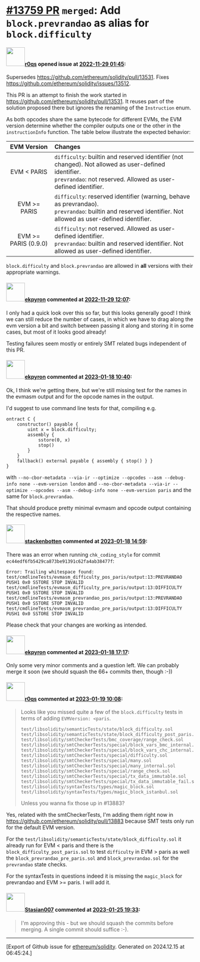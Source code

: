 # [\#13759 PR](https://github.com/ethereum/solidity/pull/13759) `merged`: Add `block.prevrandao` as alias for `block.difficulty`

#### <img src="https://avatars.githubusercontent.com/u/457348?u=e02c93e6d98c1154952140a8d5af50d9d5ca59c9&v=4" width="50">[r0qs](https://github.com/r0qs) opened issue at [2022-11-29 01:45](https://github.com/ethereum/solidity/pull/13759):

Supersedes https://github.com/ethereum/solidity/pull/13531. Fixes https://github.com/ethereum/solidity/issues/13512.

This PR is an attempt to finish the work started in https://github.com/ethereum/solidity/pull/13531. It reuses part of the solution proposed there but ignores the renaming of the `Instruction` enum.

As both opcodes share the same bytecode for different EVMs, the EVM version determine whether the compiler outputs one or the other in the `instructionInfo` function. The table below illustrate the expected behavior:


| EVM Version  | Changes                                                             |
| :------------: | :---------------------------------------------------------------- |
| EVM < PARIS  | `difficulty`: builtin and reserved identifier (not changed). Not allowed as user-defined identifier.<br>`prevrandao`: not reserved. Allowed as user-defined identifier. |
| EVM >= PARIS | `difficulty`: reserved identifier (warning, behave as prevrandao).<br>`prevrandao`: builtin and reserved identifier. Not allowed as user-defined identifier. |
| EVM >= PARIS (0.9.0) | `difficulty`: not reserved. Allowed as user-defined identifier.<br>`prevrandao`: builtin and reserved identifier. Not allowed as user-defined identifier.|

`block.difficulty` and `block.prevrandao` are allowed in **all** versions with their appropriate warnings.


#### <img src="https://avatars.githubusercontent.com/u/1347491?v=4" width="50">[ekpyron](https://github.com/ekpyron) commented at [2022-11-29 12:07](https://github.com/ethereum/solidity/pull/13759#issuecomment-1330528589):

I only had a quick look over this so far, but this looks generally good! I think we can still reduce the number of cases, in which we have to drag along the evm version a bit and switch between passing it along and storing it in some cases, but most of it looks good already!

Testing failures seem mostly or entirely SMT related bugs independent of this PR.

#### <img src="https://avatars.githubusercontent.com/u/1347491?v=4" width="50">[ekpyron](https://github.com/ekpyron) commented at [2023-01-18 10:40](https://github.com/ethereum/solidity/pull/13759#issuecomment-1386841154):

Ok, I think we're getting there, but we're still missing test for the names in the evmasm output and for the opcode names in the output.

I'd suggest to use command line tests for that, compiling e.g.
```
ontract C {
    constructor() payable {
        uint x = block.difficulty;
        assembly {
            sstore(0, x)
            stop()
        }
    }
    fallback() external payable { assembly { stop() } }
}
```
with
``--no-cbor-metadata --via-ir --optimize --opcodes --asm --debug-info none --evm-version london``
and
``--no-cbor-metadata --via-ir --optimize --opcodes --asm --debug-info none --evm-version paris``
and the same for ``block.prevrandao``.

That should produce pretty minimal evmasm and opcode output containing the respective names.

#### <img src="https://avatars.githubusercontent.com/u/44874361?v=4" width="50">[stackenbotten](https://github.com/stackenbotten) commented at [2023-01-18 14:59](https://github.com/ethereum/solidity/pull/13759#issuecomment-1387209501):

There was an error when running `chk_coding_style` for commit `ec44edf6fb5429ca873be91391c62fa4ab38477f`:
```
Error: Trailing whitespace found:
test/cmdlineTests/evmasm_difficulty_pos_paris/output:13:PREVRANDAO PUSH1 0x0 SSTORE STOP INVALID 
test/cmdlineTests/evmasm_difficulty_pre_paris/output:13:DIFFICULTY PUSH1 0x0 SSTORE STOP INVALID 
test/cmdlineTests/evmasm_prevrandao_pos_paris/output:13:PREVRANDAO PUSH1 0x0 SSTORE STOP INVALID 
test/cmdlineTests/evmasm_prevrandao_pre_paris/output:13:DIFFICULTY PUSH1 0x0 SSTORE STOP INVALID 

```
Please check that your changes are working as intended.

#### <img src="https://avatars.githubusercontent.com/u/1347491?v=4" width="50">[ekpyron](https://github.com/ekpyron) commented at [2023-01-18 17:17](https://github.com/ethereum/solidity/pull/13759#issuecomment-1387438541):

Only some very minor comments and a question left. We can probably merge it soon (we should squash the 66+ commits then, though :-))

#### <img src="https://avatars.githubusercontent.com/u/457348?u=e02c93e6d98c1154952140a8d5af50d9d5ca59c9&v=4" width="50">[r0qs](https://github.com/r0qs) commented at [2023-01-19 10:08](https://github.com/ethereum/solidity/pull/13759#issuecomment-1396725704):

> Looks like you missed quite a few of the `block.difficulty` tests in terms of adding `EVMVersion: <paris`.
> 
> ```
> test/libsolidity/semanticTests/state/block_difficulty.sol
> test/libsolidity/semanticTests/state/block_difficulty_post_paris.sol
> test/libsolidity/smtCheckerTests/bmc_coverage/range_check.sol
> test/libsolidity/smtCheckerTests/special/block_vars_bmc_internal.sol
> test/libsolidity/smtCheckerTests/special/block_vars_chc_internal.sol
> test/libsolidity/smtCheckerTests/special/difficulty.sol
> test/libsolidity/smtCheckerTests/special/many.sol
> test/libsolidity/smtCheckerTests/special/many_internal.sol
> test/libsolidity/smtCheckerTests/special/range_check.sol
> test/libsolidity/smtCheckerTests/special/tx_data_immutable.sol
> test/libsolidity/smtCheckerTests/special/tx_data_immutable_fail.sol
> test/libsolidity/syntaxTests/types/magic_block.sol
> test/libsolidity/syntaxTests/types/magic_block_istanbul.sol
> ```
> 
> Unless you wanna fix those up in #13883?

Yes, related with the smtCheckerTests, I'm adding them right now in https://github.com/ethereum/solidity/pull/13883 because SMT tests only run for the default EVM version.

For the `test/libsolidity/semanticTests/state/block_difficulty.sol` it already run for EVM < paris and there is the `block_difficulty_post_paris.sol` to test `difficulty` in EVM > paris as well the `block_prevrandao_pre_paris.sol` and `block_prevrandao.sol` for the `prevrandao` state checks.

For the syntaxTests in questions indeed it is missing the `magic_block` for prevrandao and EVM >= paris. I will add it.

#### <img src="https://avatars.githubusercontent.com/u/123491790?v=4" width="50">[Stasian007](https://github.com/Stasian007) commented at [2023-01-25 19:33](https://github.com/ethereum/solidity/pull/13759#issuecomment-1404129656):

> I'm approving this - but we should squash the commits before merging. A single commit should suffice :-).


-------------------------------------------------------------------------------



[Export of Github issue for [ethereum/solidity](https://github.com/ethereum/solidity). Generated on 2024.12.15 at 06:45:24.]
